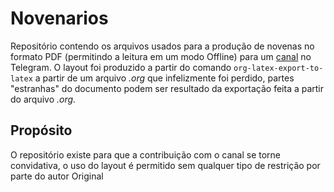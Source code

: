 # Novenarios 

Repositório contendo os arquivos usados para a produção de novenas no formato PDF (permitindo a leitura em um modo Offline) para um [canal](https://t.me/CotidieNovena) no Telegram. O layout foi produzido a partir do comando `org-latex-export-to-latex` a partir de um arquivo *.org* que infelizmente foi perdido, partes "estranhas" do documento podem ser resultado da exportação feita a partir do arquivo *.org*. 


## Propósito 

O repositório existe para que a contribuição com o canal se torne convidativa, o uso do layout é permitido sem qualquer tipo de restrição por parte do autor Original 
